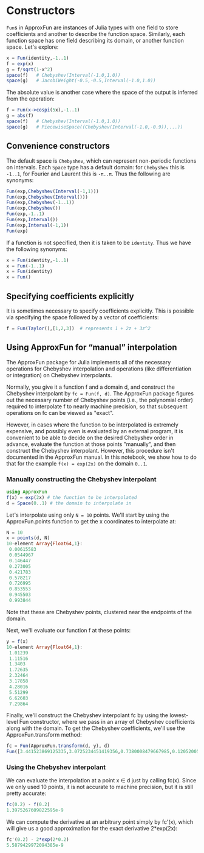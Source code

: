 # Constructors

`Fun`s in ApproxFun are instances of Julia types with one field to store coefficients and another
to describe the function space. Similarly, each function space has one field describing
its domain, or another function space. Let's explore:

```julia
x = Fun(identity,-1..1)
f = exp(x)
g = f/sqrt(1-x^2)
space(f)   # Chebyshev(Interval(-1.0,1.0))
space(g)   # JacobiWeight(-0.5,-0.5,Interval(-1.0,1.0))
```

The absolute value is
another case where the space of the output is inferred from the operation:

```julia
f = Fun(x->cospi(5x),-1..1)
g = abs(f)
space(f)   # Chebyshev(Interval(-1.0,1.0))
space(g)   # PiecewiseSpace((Chebyshev(Interval(-1.0,-0.9)),...))
```

## Convenience constructors

The default space is `Chebyshev`, which can represent non-periodic functions on intervals.  Each `Space` type has a default domain: for `Chebyshev` this is `-1..1`, for Fourier and Laurent this is `-π..π`.  Thus the following
are synonyms:
```julia
Fun(exp,Chebyshev(Interval(-1,1)))
Fun(exp,Chebyshev(Interval()))
Fun(exp,Chebyshev(-1..1))
Fun(exp,Chebyshev())
Fun(exp,-1..1)
Fun(exp,Interval())
Fun(exp,Interval(-1,1))
Fun(exp)
```
If a function is not specified, then it is taken to be `identity`.  Thus we have the
following synonyms:
```julia
x = Fun(identity,-1..1)
x = Fun(-1..1)
x = Fun(identity)
x = Fun()
```


## Specifying coefficients explicitly

It is sometimes necessary to specify coefficients explicitly.  This is possible
via specifying the space followed by a vector of coefficients:
```julia
f = Fun(Taylor(),[1,2,3])  # represents 1 + 2z + 3z^2
```



## Using ApproxFun for “manual” interpolation

The ApproxFun package for Julia implements all of the necessary operations for Chebyshev interpolation and operations (like differentiation or integration) on Chebyshev interpolants.

Normally, you give it a function f and a domain d, and construct the Chebyshev interpolant by `fc = Fun(f, d)`. The ApproxFun package figures out the necessary number of Chebyshev points (i.e., the polynomial order) required to interpolate f to nearly machine precision, so that subsequent operations on fc can be viewed as "exact".

However, in cases where the function to be interpolated is extremely expensive, and possibly even is evaluated by an external program, it is convenient to be able to decide on the desired Chebyshev order in advance, evaluate the function at those points "manually", and then construct the Chebyshev interpolant. However, this procedure isn't documented in the ApproxFun manual. In this notebook, we show how to do that for the example `f(x) = exp(2x)` on the domain `0..1`.

### Manually constructing the Chebyshev interpolant

```julia
using ApproxFun
f(x) = exp(2x) # the function to be interpolated
d = Space(0..1) # the domain to interpolate in
```

Let's interpolate using only `N = 10` points. We'll start by using the ApproxFun.points function to get the x coordinates to interpolate at:

```julia
N = 10
x = points(d, N)
10-element Array{Float64,1}:
 0.00615583
 0.0544967
 0.146447
 0.273005
 0.421783
 0.578217
 0.726995
 0.853553
 0.945503
 0.993844
```

Note that these are Chebyshev points, clustered near the endpoints of the domain.

Next, we'll evaluate our function f at these points:
```julia
y = f(x)
10-element Array{Float64,1}:
 1.01239
 1.11516
 1.3403
 1.72635
 2.32464
 3.17858
 4.28016
 5.51299
 6.62603
 7.29864
```

Finally, we'll construct the Chebyshev interpolant fc by using the lowest-level Fun constructor, where we pass in an array of Chebyshev coefficients along with the domain. To get the Chebyshev coefficients, we'll use the ApproxFun.transform method:

```julia
fc = Fun(ApproxFun.transform(d, y), d)
Fun([3.441523869125335,3.0725234451419356,0.7380008479667985,0.12052005327473987,0.01488052831835938,0.0014758267278678237,0.00012226103967574454,8.694251606738979e-6,5.415128415009462e-7,2.993315462163082e-8],Chebyshev(【0.0,1.0】))
```

### Using the Chebyshev interpolant

We can evaluate the interpolation at a point x ∈ d just by calling fc(x). Since we only used 10 points, it is not accurate to machine precision, but it is still pretty accurate:

```julia
fc(0.2) - f(0.2)
1.3975267609822595e-9
```

We can compute the derivative at an arbitrary point simply by fc'(x), which will give us a good approximation for the exact derivative 2*exp(2x):

```julia
fc'(0.2) - 2*exp(2*0.2)
5.5879429972094385e-9
```
